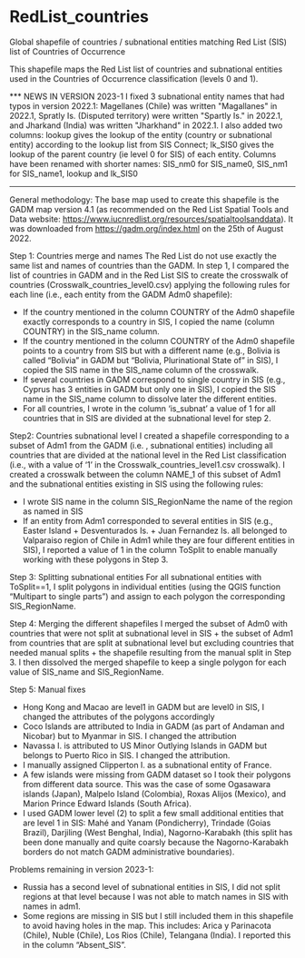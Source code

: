 # RedList_countries
Global shapefile of countries / subnational entities matching Red List (SIS) list of Countries of Occurrence


This shapefile maps the Red List list of countries and subnational entities used in the Countries of Occurrence classification (levels 0 and 1).

*** NEWS IN VERSION 2023-1 
I fixed 3 subnational entity names that had typos in version 2022.1: Magellanes (Chile) was written "Magallanes" in 2022.1, Spratly Is. (Disputed territory) were written "Spartly Is." in 2022.1, and Jharkand (India) was written "Jharkhand" in 2022.1.
I also added two columns: lookup gives the lookup of the entity (country or subnational entity) according to the lookup list from SIS Connect; lk_SIS0 gives the lookup of the parent country (ie level 0 for SIS) of each entity.
Columns have been renamed with shorter names: SIS_nm0 for SIS_name0, SIS_nm1 for SIS_name1, lookup and lk_SIS0

***

General methodology:
The base map used to create this shapefile is the GADM map version 4.1 (as recommended on the Red List Spatial Tools and Data website: https://www.iucnredlist.org/resources/spatialtoolsanddata). It was downloaded from https://gadm.org/index.html on the 25th of August 2022.

Step 1: Countries merge and names
The Red List do not use exactly the same list and names of countries than the GADM. In step 1, I compared the list of countries in GADM and in the Red List SIS to create the crosswalk of countries (Crosswalk_countries_level0.csv) applying the following rules for each line (i.e., each entity from the GADM Adm0 shapefile):
- If the country mentioned in the column COUNTRY of the Adm0 shapefile exactly corresponds to a country in SIS, I copied the name (column COUNTRY) in the SIS_name column.
- If the country mentioned in the column COUNTRY of the Adm0 shapefile points to a country from SIS but with a different name (e.g., Bolivia is called “Bolivia” in GADM but “Bolivia, Plurinational State of” in SIS), I copied the SIS name in the SIS_name column of the crosswalk.
- If several countries in GADM correspond to single country in SIS (e.g., Cyprus has 3 entities in GADM but only one in SIS), I copied the SIS name in the SIS_name column to dissolve later the different entities.
- For all countries, I wrote in the column ‘is_subnat’ a value of 1 for all countries that in SIS are divided at the subnational level for step 2.

Step2: Countries subnational level
I created a shapefile corresponding to a subset of Adm1 from the GADM (i.e. , subnational entities) including all countries that are divided at the national level in the Red List classification (i.e., with a value of ‘1’ in the Crosswalk_countries_level1.csv crosswalk). I created a crosswalk between the column NAME_1 of this subset of Adm1 and the subnational entities existing in SIS using the following rules:
- I wrote SIS name in the column SIS_RegionName the name of the region as named in SIS
- If an entity from Adm1 corresponded to several entities in SIS (e.g., Easter Island + Desventurados Is. + Juan Fernandez Is. all belonged to Valparaiso region of Chile in Adm1 while they are four different entities in SIS), I reported a value of 1 in the column ToSplit to enable manually working with these polygons in Step 3.

Step 3: Splitting subnational entities
For all subnational entities with ToSplit==1, I split polygons in individual entities (using the QGIS function “Multipart to single parts”) and assign to each polygon the corresponding SIS_RegionName.

Step 4: Merging the different shapefiles
I merged the subset of Adm0 with countries that were not split at subnational level in SIS + the subset of Adm1 from countries that are split at subnational level but excluding countries that needed manual splits + the shapefile resulting from the manual split in Step 3. I then dissolved the merged shapefile to keep a single polygon for each value of SIS_name and SIS_RegionName.

Step 5: Manual fixes
- Hong Kong and Macao are level1 in GADM but are level0 in SIS, I changed the attributes of the polygons accordingly
- Coco Islands are attributed to India in GADM (as part of Andaman and Nicobar) but to Myanmar in SIS. I changed the attribution
- Navassa I. is attributed to US Minor Outlying Islands in GADM but belongs to Puerto Rico in SIS. I changed the attribution.
- I manually assigned Clipperton I. as a subnational entity of France.
- A few islands were missing from GADM dataset so I took their polygons from different data source. This was the case of some Ogasawara islands (Japan), Malpelo Island (Colombia), Roxas Alijos (Mexico), and Marion Prince Edward Islands (South Africa).
- I used GADM lower level (2) to split a few small additional entities that are level 1 in SIS: Mahé and Yanam (Pondicherry), Trindade (Goias Brazil), Darjiling (West Benghal, India), Nagorno-Karabakh (this split has been done manually and quite coarsly because the Nagorno-Karabakh borders do not match GADM administrative boundaries).

Problems remaining in version 2023-1:
-	Russia has a second level of subnational entities in SIS, I did not split regions at that level because I was not able to match names in SIS with names in adm1.
-	Some regions are missing in SIS but I still included them in this shapefile to avoid having holes in the map. This includes: Arica y Parinacota (Chile), Nuble (Chile), Los Rios (Chile), Telangana (India). I reported this in the column “Absent_SIS”.

